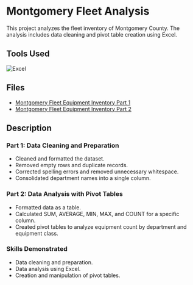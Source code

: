 # Montgomery Fleet Analysis

This project analyzes the fleet inventory of Montgomery County. The analysis includes data cleaning and pivot table creation using Excel.

## Tools Used

![Excel](https://img.shields.io/badge/-Excel-217346?style=flat&logo=microsoft-excel&logoColor=white)

## Files

- [Montgomery Fleet Equipment Inventory Part 1](./Montgomery_Fleet_Equipment_Inventory_FA_PART_1_END.XLSX)
- [Montgomery Fleet Equipment Inventory Part 2](./Montgomery_Fleet_Equipment_Inventory_FA_PART_2_END.XLSX)

## Description

### Part 1: Data Cleaning and Preparation

- Cleaned and formatted the dataset.
- Removed empty rows and duplicate records.
- Corrected spelling errors and removed unnecessary whitespace.
- Consolidated department names into a single column.

### Part 2: Data Analysis with Pivot Tables

- Formatted data as a table.
- Calculated SUM, AVERAGE, MIN, MAX, and COUNT for a specific column.
- Created pivot tables to analyze equipment count by department and equipment class.

### Skills Demonstrated

- Data cleaning and preparation.
- Data analysis using Excel.
- Creation and manipulation of pivot tables.

